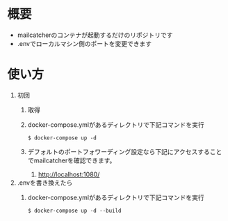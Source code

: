 # 概要

- mailcatcherのコンテナが起動するだけのリポジトリです
- .envでローカルマシン側のポートを変更できます

# 使い方

1. 初回
    1. 取得
    1. docker-compose.ymlがあるディレクトリで下記コマンドを実行

        ```terminal
        $ docker-compose up -d
        ```

    1. デフォルトのポートフォワーディング設定なら下記にアクセスすることでmailcatcherを確認できます。
        1. [http://localhost:1080/](http://localhost:1080/)
1. .envを書き換えたら
    1. docker-compose.ymlがあるディレクトリで下記コマンドを実行

        ```terminal
        $ docker-compose up -d --build
        ```